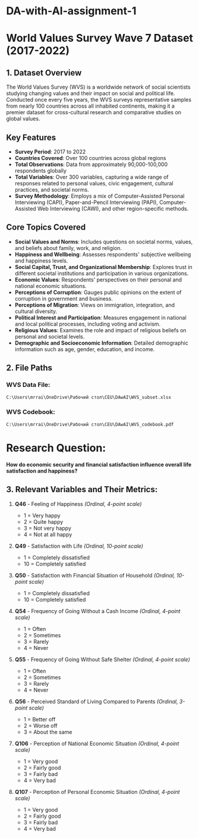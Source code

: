 # DA-with-AI-assignment-1
# World Values Survey Wave 7 Dataset (2017-2022)

## 1. Dataset Overview
The World Values Survey (WVS) is a worldwide network of social scientists studying changing values and their impact on social and political life. Conducted once every five years, the WVS surveys representative samples from nearly 100 countries across all inhabited continents, making it a premier dataset for cross-cultural research and comparative studies on global values.

## Key Features
- **Survey Period**: 2017 to 2022
- **Countries Covered**: Over 100 countries across global regions
- **Total Observations**: Data from approximately 90,000-100,000 respondents globally
- **Total Variables**: Over 300 variables, capturing a wide range of responses related to personal values, civic engagement, cultural practices, and societal norms.
- **Survey Methodology**: Employs a mix of Computer-Assisted Personal Interviewing (CAPI), Paper-and-Pencil Interviewing (PAPI), Computer-Assisted Web Interviewing (CAWI), and other region-specific methods.

## Core Topics Covered
- **Social Values and Norms**: Includes questions on societal norms, values, and beliefs about family, work, and religion.
- **Happiness and Wellbeing**: Assesses respondents' subjective wellbeing and happiness levels.
- **Social Capital, Trust, and Organizational Membership**: Explores trust in different societal institutions and participation in various organizations.
- **Economic Values**: Respondents' perspectives on their personal and national economic situations.
- **Perceptions of Corruption**: Gauges public opinions on the extent of corruption in government and business.
- **Perceptions of Migration**: Views on immigration, integration, and cultural diversity.
- **Political Interest and Participation**: Measures engagement in national and local political processes, including voting and activism.
- **Religious Values**: Examines the role and impact of religious beliefs on personal and societal levels.
- **Demographic and Socioeconomic Information**: Detailed demographic information such as age, gender, education, and income.

## 2. File Paths

### WVS Data File:
`C:\Users\mrrai\OneDrive\Рабочий стол\CEU\DAwAI\WVS_subset.xlsx`

### WVS Codebook:
`C:\Users\mrrai\OneDrive\Рабочий стол\CEU\DAwAI\WVS_codebook.pdf`

# **Research Question:**  
**How do economic security and financial satisfaction influence overall life satisfaction and happiness?**  

## **3. Relevant Variables and Their Metrics:**  

1. **Q46** - Feeling of Happiness *(Ordinal, 4-point scale)*  
   - 1 = Very happy  
   - 2 = Quite happy  
   - 3 = Not very happy  
   - 4 = Not at all happy  

2. **Q49** - Satisfaction with Life *(Ordinal, 10-point scale)*  
   - 1 = Completely dissatisfied  
   - 10 = Completely satisfied  

3. **Q50** - Satisfaction with Financial Situation of Household *(Ordinal, 10-point scale)*  
   - 1 = Completely dissatisfied  
   - 10 = Completely satisfied  

4. **Q54** - Frequency of Going Without a Cash Income *(Ordinal, 4-point scale)*  
   - 1 = Often  
   - 2 = Sometimes  
   - 3 = Rarely  
   - 4 = Never  

5. **Q55** - Frequency of Going Without Safe Shelter *(Ordinal, 4-point scale)*  
   - 1 = Often  
   - 2 = Sometimes  
   - 3 = Rarely  
   - 4 = Never  

6. **Q56** - Perceived Standard of Living Compared to Parents *(Ordinal, 3-point scale)*  
   - 1 = Better off  
   - 2 = Worse off  
   - 3 = About the same  

7. **Q106** - Perception of National Economic Situation *(Ordinal, 4-point scale)*  
   - 1 = Very good  
   - 2 = Fairly good  
   - 3 = Fairly bad  
   - 4 = Very bad  

8. **Q107** - Perception of Personal Economic Situation *(Ordinal, 4-point scale)*  
   - 1 = Very good  
   - 2 = Fairly good  
   - 3 = Fairly bad  
   - 4 = Very bad  
